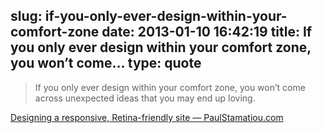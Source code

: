slug: if-you-only-ever-design-within-your-comfort-zone
date: 2013-01-10 16:42:19
title: If you only ever design within your comfort zone, you won’t come...
type: quote
---

> If you only ever design within your comfort zone, you won’t come across unexpected ideas that you may end up loving.

[Designing a responsive, Retina-friendly site — PaulStamatiou.com](http://paulstamatiou.com/responsive-retina-blog-design)
